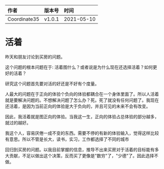 |作者|版本号|时间|
|:-|:-|:-|
|Coordinate35|v1.0.1|2021-05-10|

# 活着

昨天和朋友讨论到买房的问题。

这个问题的根本问题在于: 活着图什么？或者说是为什么现在还选择活着？如何更好的活着？

研究这个问题首先要对活的好还是不好有个度量。

人最大的问题在于正向的体验个负向的体验都耦合在一个身体里面了。所以人活着就是要解决问题的。不想解决问题了怎么办？死。死了就没有任何问题了。我现在还活着，是因为当前正向的体验是大于负向的，并且可见的未来不会有改变。

因此，我活着就是图正向的体验。当我这一生，正向的体验占总体验的部分越多，就过的越好。

我这个人，容易厌倦一成不变的东西。需要不停的有新的体验输入，觉得这样比较有意思。所以不管是长大，读书，实习，工作都选择了不同的城市

回归到买房的问题。以我目前掌握的信息，推导不出来买房对于活着的目标能有多大贡献，不足以做出这个决策，反而买了更像是"数穷"了，"少德"了。因此选择不做。